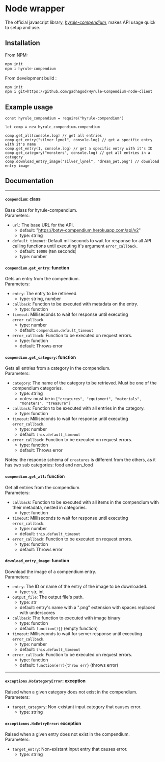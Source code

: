 # Node wrapper
The official javascript library, [*hyrule-compendium*](https://github.com/gadhagod/Hyrule-Compendium-node-client), makes API usage quick to setup and use.

## Installation
From NPM:
```bash
npm init
npm i hyrule-compendium
```
From development build :
```bash
npm init
npm i git+https://github.com/gadhagod/Hyrule-Compendium-node-client
```

## Example usage
```node
const hyrule_compendium = require("hyrule-compendium")

let comp = new hyrule_compendium.compendium

comp.get_all(console.log) // get all entries
comp.get_entry("silver lynel", console.log) // get a specific entry with it's name
comp.get_entry(1, console.log) // get a specific entry with it's ID
comp.get_category("monsters", console.log) // get all entries in a category
comp.download_entry_image("silver_lynel", "dream_pet.png") // download entry image
```

## Documentation

***

#### `compendium`: class
Base class for hyrule-compendium.<br>
Parameters:
* `url`: The base URL for the API.
    - default: "https://botw-compendium.herokuapp.com/api/v2"
    - type: string
* `default_timeout`: Default milliseconds to wait for response for all API calling functions until executing it's argument `error_callback`.
    - default: `10000` (ten seconds)
    - type: number

#### `compendium.get_entry`: function
Gets an entry from the compendium.<br>
Parameters:
* `entry`: The entry to be retrieved.
    - type: string, number
* `callback`: Function to be executed with metadata on the entry.
    - type: function
* `timeout`: Milliseconds to wait for response until executing `error_callback`.
    - type: number
    - default: `compendium.default_timeout`
* `error_callback`: Function to be executed on request errors.
    - type: function
    - default: Throws error

#### `compendium.get_category`: function
Gets all entries from a category in the compendium.<br>
Parameters:
* `category`: The name of the category to be retrieved. Must be one of the compendium categories.
    - type: string
    - notes: must be in `["creatures", "equipment", "materials", "monsters", "treasure"]`
* `callback`: Function to be executed with all entries in the category.
    - type: function
* `timeout`: Milliseconds to wait for response until executing `error_callback`.
    - type: number
    - default: `this.default_timeout`
* `error_callback`: Function to be executed on request errors.
    - type: function
    - default: Throws error
<!---->

Notes: the response schema of `creatures` is different from the others, as it has two sub categories: food and non_food

#### `compendium.get_all`: function
Get all entries from the compendium.<br>
Parameters:
* `callback`: Function to be executed with all items in the compendium with their metadata, nested in categories.
    - type: function
* `timeout`: Milliseconds to wait for response until executing `error_callback`.
    - type: number
    - default: `this.default_timeout`
* `error_callback`: Function to be executed on request errors.
    - type: function
    - default: Throws error

#### `download_entry_image`: function
Download the image of a compendium entry.<br>
Parameters:
* `entry`: The ID or name of the entry of the image to be downloaded.
    - type: str, int
* `output_file`: The output file's path.
    - type: str
    - default: entry's name with a ".png" extension with spaces replaced with underscores
* `callback`: The function to executed with image binary
    - type: function
    - default: `function(){}` (empty function)
* `timeout`: Milliseconds to wait for server response until executing `error_callback`.
    - type: number
    - default: `this.default_timeout`
* `error_callback`: Function to be executed on request errors.
    - type: function
    - default: `function(err){throw err}` (throws error)

***

#### `exceptions.NoCategoryError`: exception
Raised when a given category does not exist in the compendium.<br>
Parameters:
* `target_category`: Non-existant input category that causes error.
    - type: string

#### `exceptionns.NoEntryError`: exception
Raised when a given entry does not exist in the compendium.<br>
Parameters:
* `target_entry`: Non-existant input entry that causes error.
    - type: string